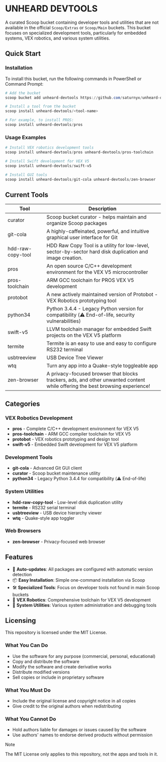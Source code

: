 # UNHEARD DEVTOOLS

A curated Scoop bucket containing developer tools and utilities that are not available in the official `Scoop/Extras` or `Scoop/Main` buckets. This bucket focuses on specialized development tools, particularly for embedded systems, VEX robotics, and various system utilities.

## Quick Start

### Installation

To install this bucket, run the following commands in PowerShell or Command Prompt:

```powershell
# Add the bucket
scoop bucket add unheard-devtools https://github.com/saturnyx/unheard-devtools

# Install a tool from the bucket
scoop install unheard-devtools/<tool-name>

# For example, to install PROS:
scoop install unheard-devtools/pros
```

### Usage Examples

```powershell
# Install VEX robotics development tools
scoop install unheard-devtools/pros unheard-devtools/pros-toolchain

# Install Swift development for VEX V5
scoop install unheard-devtools/swift-v5

# Install GUI tools
scoop install unheard-devtools/git-cola unheard-devtools/zen-browser
```

## Current Tools

| Tool              | Description                                                                                                                  |
| ----------------- | ---------------------------------------------------------------------------------------------------------------------------- |
| curator           | Scoop bucket curator - helps maintain and organize Scoop packages                                                            |
| git-cola          | A highly-caffeinated, powerful, and intuitive graphical user interface for Git                                               |
| hdd-raw-copy-tool | HDD Raw Copy Tool is a utility for low-level, sector-by-sector hard disk duplication and image creation.                     |
| pros              | An open source C/C++ development environment for the VEX V5 microcontroller                                                  |
| pros-toolchain    | ARM GCC toolchain for PROS VEX V5 development                                                                                |
| protobot          | A new actively maintained version of Protobot - VEX Robotics prototyping tool                                                |
| python34          | Python 3.4.4 - Legacy Python version for compatibility (⚠️ End-of-life, security vulnerabilities)                            |
| swift-v5          | LLVM toolchain manager for embedded Swift projects on the VEX V5 platform                                                    |
| termite           | Termite is an easy to use and easy to configure RS232 terminal                                                               |
| usbtreeview       | USB Device Tree Viewer                                                                                                       |
| wtq               | Turn any app into a Quake-style toggleable app                                                                               |
| zen-browser       | A privacy-focused browser that blocks trackers, ads, and other unwanted content while offering the best browsing experience! |

## Categories

### VEX Robotics Development

-   **pros** - Complete C/C++ development environment for VEX V5
-   **pros-toolchain** - ARM GCC compiler toolchain for VEX V5
-   **protobot** - VEX robotics prototyping and design tool
-   **swift-v5** - Embedded Swift development for VEX V5 platform

### Development Tools

-   **git-cola** - Advanced Git GUI client
-   **curator** - Scoop bucket maintenance utility
-   **python34** - Legacy Python 3.4.4 for compatibility (⚠️ End-of-life)

### System Utilities

-   **hdd-raw-copy-tool** - Low-level disk duplication utility
-   **termite** - RS232 serial terminal
-   **usbtreeview** - USB device hierarchy viewer
-   **wtq** - Quake-style app toggler

### Web Browsers

-   **zen-browser** - Privacy-focused web browser

## Features

-   🔄 **Auto-updates**: All packages are configured with automatic version detection
-   📦 **Easy Installation**: Simple one-command installation via Scoop
-   🛠️ **Specialized Tools**: Focus on developer tools not found in main Scoop buckets
-   🤖 **VEX Robotics**: Comprehensive toolchain for VEX V5 development
-   🔧 **System Utilities**: Various system administration and debugging tools

## Licensing

This repository is licensed under the MIT License.

### What You Can Do

-   Use the software for any purpose (commercial, personal, educational)
-   Copy and distribute the software
-   Modify the software and create derivative works
-   Distribute modified versions
-   Sell copies or include in proprietary software

### What You Must Do

-   Include the original license and copyright notice in all copies
-   Give credit to the original authors when redistributing

### What You Cannot Do

-   Hold authors liable for damages or issues caused by the software
-   Use authors' names to endorse derived products without permission

> [!NOTE]
> The MIT License only applies to this repository, not the apps and tools in it.
